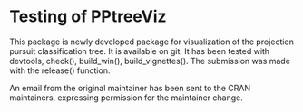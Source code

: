 # Testing of PPtreeViz

This package is newly developed package for visualization of the projection pursuit classification tree.
It is available on git. It has been tested with devtools, check(), build_win(), build_vignettes(). 
The submission was made with the release() function.

An email from the original maintainer has been sent to the CRAN maintainers, expressing permission for the maintainer change.
